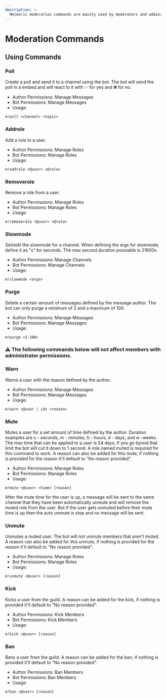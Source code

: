 ```yaml
---
description: >-
  Meteoric moderation commands are mainly used by moderators and admins. All of these commands will require role permissions for both the message author as well for the bot. All of these commands will require both the author of the message as well the bot to have the correct role permissions to perform these commands.
---
```


# Moderation Commands

## Using Commands

### Poll

Create a poll and send it to a channel using the bot. The bot will send the poll in a embed and will react to it with ✅ for yes and ❌ for no.

* Author Permissions: Manage Messages
* Bot Permissions: Manage Messages
* Usage:

```
m!poll <channel> <topic>
```


### Addrole

Add a role to a user.

* Author Permissions: Manage Roles
* Bot Permissions: Manage Roles
* Usage:

```
m!addrole <@user> <@role>
```

### Removerole

Remove a role from a user.

* Author Permissions: Manage Roles
* Bot Permissions: Manage Roles
* Usage:

```
m!removerole <@user> <@role>
```

### Slowmode

Set/edit the slowmode for a channel. When defining the args for slowmode, define it as "s" for seconds. The max second duration possiable is 21600s.

* Author Permissions: Manage Channels
* Bot Permissions: Manage Channels
* Usage:

```
m!slowmode <args>
```

### Purge

Delete a certain amount of messages defined by the message author. The bot can only purge a minimum of 2 and a maximum of 100.

* Author Permissions: Manage Messages
* Bot Permissions: Manage Messages
* Usage:

```
m!purge <2-100>
```

### ⚠ The following commands below will not affect members with administrator permissions.

### Warn

Warns a user with the reason defined by the author.

* Author Permissions: Manage Messages
* Bot Permissions: Manage Messages
* Usage:

```
m!warn <@user | id> <reason>
```

### Mute

Mutes a user for a set amount of time defined by the author. Duration examples are s - seconds, m - minutes, h - hours, d - days, and w -weeks. The max time that can be applied to a user is 24 days, if you go byond that limit the bot will cut it down to 1 second. A role named muted is required for this command to work. A reason can also be added for this mute, if nothing is provided for the reason it'll default to "No reason provided".

* Author Permissions: Manage Roles
* Bot Permissions: Manage Roles
* Usage:

```
m!mute <@user> <time> [reason]
```

After the mute time for the user is up, a message will be sent to the same channel that they have been automatically unmute and will remove the muted role from the user. But if the user gets unmuted before their mute time is up then the auto unmute is stop and no message will be sent.

### Unmute

Unmutes a muted user. The bot will not unmute members that aren't muted. A reason can also be added for this unmute, if nothing is provided for the reason it'll default to "No reason provided".

* Author Permissions: Manage Roles
* Bot Permissions: Manage Roles
* Usage:

```
m!unmute <@user> [reason]
```

### Kick

Kicks a user from the guild. A reason can be added for the kick, if nothing is provided it'll default to "No reason provided".

* Author Permissions: Kick Members
* Bot Permissions: Kick Members
* Usage:

```
m!kick <@user> [reason]
```

### Ban

Bans a user from the guild. A reason can be added for the ban, if nothing is provided it'll default to "No reason provided".

* Author Permissions: Ban Members
* Bot Permissions: Ban Members
* Usage:

```
m!ban <@user> [reason]
```